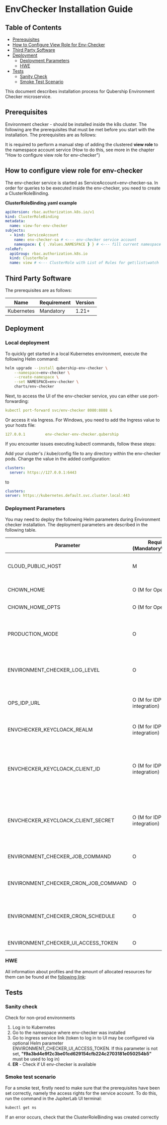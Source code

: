 # EnvChecker Installation Guide

## Table of Contents

- [Prerequisites](#prerequisites)
- [How to Configure View Role for Env-Checker](#how-to-configure-view-role-for-env-checker)
- [Third Party Software](#third-party-software)
- [Deployment](#deployment)
  - [Deployment Parameters](#deployment-parameters)
  - [HWE](#hwe)
- [Tests](#tests)
  - [Sanity Check](#sanity-check)
  - [Smoke Test Scenario](#smoke-test-scenario)

This document describes installation process for Qubership Environment Checker microservice.

## Prerequisites

Environment checker - should be installed inside the k8s cluster. The following are the prerequisites that must be met
before you start with the installation. The prerequisites are as follows:

It is required to perform a manual step of adding the clustered **view role** to the namespace account service (How to
do this, see more in the chapter "How to configure view role for env-checker")

## How to configure view role for env-checker

The env-checker service is started as ServiceAccount=env-checker-sa. In order for queries to be executed inside the
env-checker, you need to create a ClusterRoleBinding.

**ClusterRoleBinding.yaml example**

```yaml
apiVersion: rbac.authorization.k8s.io/v1
kind: ClusterRoleBinding
metadata:
  name: view-for-env-checker
subjects:
  - kind: ServiceAccount
    name: env-checker-sa # <--- env-checker service account
    namespace: { { .Values.NAMESPACE } } # <--- fill current namespace
roleRef:
  apiGroup: rbac.authorization.k8s.io
  kind: ClusterRole
  name: view # <--- ClusterRole with List of Rules for get\list\watch
```

## Third Party Software

The prerequisites are as follows:

| **Name**   | **Requirement** | **Version** |
| ---------- | --------------- | ----------- |
| Kubernetes | Mandatory       | 1.21+       |

## Deployment

### Local deployment

To quickly get started in a local Kubernetes environment, execute the following Helm command:

```bash
helm upgrade --install qubership-env-checker \
    --namespace=env-checker \
    --create-namespace \
    --set NAMESPACE=env-checker \
    charts/env-checker
```

Next, to access the UI of the env-checker service, you can either use port-forwarding:

```yaml
kubectl port-forward svc/env-checker 8080:8888 &
```

Or access it via Ingress. For Windows, you need to add the Ingress value to your hosts file:

```yaml
127.0.0.1         env-checker-env-checker.qubership
```

If you encounter issues executing kubectl commands, follow these steps:

Add your cluster's /.kube/config file to any directory within the env-checker pods. Change the value in the added configuration:
```yaml
clusters:
  server: https://127.0.0.1:6443
```

to

```yaml
clusters:
server: https://kubernetes.default.svc.cluster.local:443
```

### Deployment Parameters

You may need to deploy the following Helm parameters during Environment checker installation. The deployment parameters
are described in the following table.

| **Parameter**                        | **Required (Mandatory\Optional)** | **Default value**                                | **Value Example**                                                  | **Description**                                                                                                                                                                                       |
| ------------------------------------ | --------------------------------- | ------------------------------------------------ | ------------------------------------------------------------------ | ----------------------------------------------------------------------------------------------------------------------------------------------------------------------------------------------------- |
| CLOUD_PUBLIC_HOST                    | M                                 | -                                                | k8s-apps10.k8s.sdntest.qubership.org                               | The public host is specified to create some Kubernetes elements, such as Ingress in env-checker.                                                                                                      |
| CHOWN_HOME                           | O (M for Openshift)               | -                                                | - / yes (for Openshift). possible values: 'yes' or 'no'            | enables home directory ownership change during container deploy                                                                                                                                       |
| CHOWN_HOME_OPTS                      | O (M for Openshift)               | -                                                | - / '-R' (for Openshift). possible values: - / '-R'                | sets CHOWN_HOME mode to recursive                                                                                                                                                                     |
| PRODUCTION_MODE                      | O                                 | FALSE                                            | Possible values: TRUE or FALSE                                     | Flag indicating that the server is a production environment. env-checker will be launched in different modes (pod with Service/Ingres or no).                                                         |
| ENVIRONMENT_CHECKER_LOG_LEVEL        | O                                 | ERROR                                            | DEBUG                                                              | Log level for all env-checker Notebooks. Any custom value is available. By default, only ERROR or DEBUG are used.                                                                                     |
| OPS_IDP_URL                          | O (M for IDP integration)         | -                                                | [https://infra-keycloak.k8s.sdntest.qubership.org](http://EXAMPLE) | URL to infra-keycloak. If IDP parameters are not defined then access to Env Checker is allowable via Jupiter default token                                                                            |
| ENVCHECKER_KEYCLOACK_REALM           | O (M for IDP integration)         | -                                                | test-realm                                                         | Name of IDP realm. User for Env-checker authentication have to belong to the realm                                                                                                                    |
| ENVCHECKER_KEYCLOACK_CLIENT_ID       | O (M for IDP integration)         | -                                                | test-env-checker-client                                            | IDP Client ID which have to belong to the realm. Client parameter in IDP 'Valid Redirect URIs' have to contain env-checker ingress URL eg. [https://infra-keycloak.k8s.qubership.org](http://EXAMPLE) |
| ENVCHECKER_KEYCLOACK_CLIENT_SECRET   | O (M for IDP integration)         | -                                                | b4iwkh7nQBSxIgBEtlYSxUfNuoGZY19K                                   | IDP Client Secret. The value can be viewed in the Credentials tab on the idp client.\_If there is no Credentials tab. Set the Client authentication flag to ON                                        |
| ENVIRONMENT_CHECKER_JOB_COMMAND      | O                                 | -                                                | ./run.sh notebooks/TestNotebook.ipynb                              | Command to run env-checker shell in Job mode. **Required to create Kubernetes Job**                                                                                                                   |
| ENVIRONMENT_CHECKER_CRON_JOB_COMMAND | O                                 | -                                                | ./run.sh notebooks/TestNotebook.ipynb                              | Command to run env-checker shell in CronJob mode. **Required to create Kubernetes CronJob**                                                                                                           |
| ENVIRONMENT_CHECKER_CRON_SCHEDULE    | O                                 | -                                                | 0 \*/1 \* \* \*                                                    | Schedule the release of CronJob in Cron format. Runs for non prod environments. **Required to create Kubernetes CronJob**                                                                             |
| ENVIRONMENT_CHECKER_UI_ACCESS_TOKEN  | O                                 | f9a3bd4e9f2c3be01cd629154cfb224c2703181e050254b5 | token12345                                                         | Token to log in to Env-Checker UI.                                                                                                                                                                    |

### HWE

All information about profiles and the amount of allocated resources for them can be found at the
[following link](HardwareEstimationAndSizing.md):

## Tests

### Sanity check

Check for non-prod environments

1. Log in to Kubernetes
2. Go to the namespace where env-checker was installed
3. Go to ingress service link (token to log in to UI may be configured via optional Helm parameter
   ENVIRONMENT_CHECKER_UI_ACCESS_TOKEN. If this parameter is not set, **"f9a3bd4e9f2c3be01cd629154cfb224c2703181e050254b5"**
   must be used to log in)
4. **ER** - Check if UI env-checker is available

### Smoke test scenario

For a smoke test, firstly need to make sure that the prerequisites have been set correctly, namely the access rights for the service account. To do this, run the command in the JupiterLab UI terminal:

```bash
kubectl get ns
```

If an error occurs, check that the ClusterRoleBinding was created correctly
